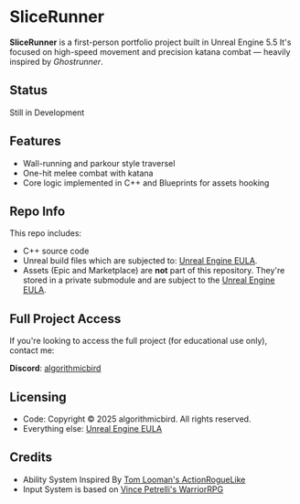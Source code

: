 # SliceRunner

**SliceRunner** is a first-person portfolio project built in Unreal Engine 5.5
It's focused on high-speed movement and precision katana combat — heavily inspired by *Ghostrunner*.

## Status

Still in Development

## Features

- Wall-running and parkour style traversel
- One-hit melee combat with katana  
- Core logic implemented in C++ and Blueprints for assets hooking

## Repo Info

This repo includes:

- C++ source code  
- Unreal build files which are subjected to: [Unreal Engine EULA](https://www.unrealengine.com/en-US/eula). 
- Assets (Epic and Marketplace) are **not** part of this repository. They're stored in a private submodule and are subject to the [Unreal Engine EULA](https://www.unrealengine.com/en-US/eula).  



## Full Project Access

If you're looking to access the full project (for educational use only), contact me:

**Discord**: [algorithmicbird](https://discord.com/users/1312254176503402517)

## Licensing

- Code: Copyright © 2025 algorithmicbird. All rights reserved.
- Everything else: [Unreal Engine EULA](https://www.unrealengine.com/en-US/eula)

## Credits

- Ability System Inspired By [Tom Looman's ActionRogueLike](https://github.com/tomlooman/ActionRoguelike) 
- Input System is based on [Vince Petrelli's WarriorRPG](https://github.com/vinceright3/WarriorRPG)